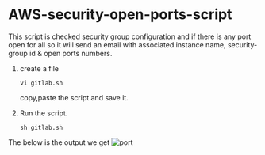 # AWS-security-open-ports-script


This script is checked security group configuration and if there is any port open for all so it will send an email with associated instance name, security-group id & open ports numbers.

 1. create a file

        vi gitlab.sh

    copy,paste the script and save it.

 2. Run the script.

        sh gitlab.sh

The below is the output we get 
![port](https://user-images.githubusercontent.com/33515288/37864977-00097350-2f9c-11e8-9f02-87832c5f62c1.png)
